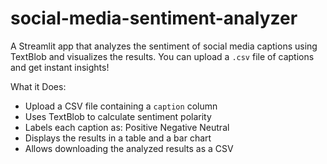 # social-media-sentiment-analyzer
A Streamlit app that analyzes the sentiment of social media captions using TextBlob and visualizes the results.
 You can upload a `.csv` file of captions and get instant insights!

 What it Does:
-  Upload a CSV file containing a `caption` column
-  Uses TextBlob to calculate sentiment polarity
-  Labels each caption as:
    Positive 
    Negative 
    Neutral 
-  Displays the results in a table and a bar chart
-  Allows downloading the analyzed results as a CSV
